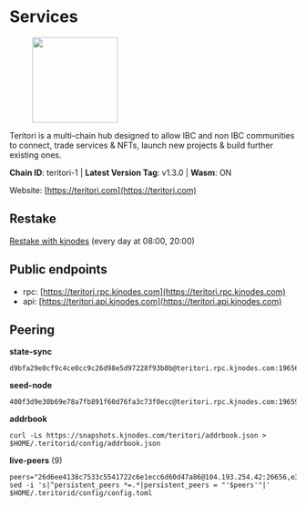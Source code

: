 # Services

<figure><img src="https://raw.githubusercontent.com/kj89/testnet_manuals/main/pingpub/logos/teritori.png" width="150" alt=""><figcaption></figcaption></figure>

Teritori is a multi-chain hub designed to allow IBC and non IBC communities  to connect, trade services & NFTs, launch new projects & build further existing ones.

**Chain ID**: teritori-1 | **Latest Version Tag**: v1.3.0 | **Wasm**: ON

Website: [https://teritori.com](https://teritori.com)

## Restake

[Restake with kjnodes](https://restake.app/teritori/torivaloper184ln03hkpt75uhrrr26f66kvcqvf4yn4nc2xjm) (every day at 08:00, 20:00)
## Public endpoints

* rpc: [https://teritori.rpc.kjnodes.com](https://teritori.rpc.kjnodes.com)
* api: [https://teritori.api.kjnodes.com](https://teritori.api.kjnodes.com)

## Peering

**state-sync**

```
d9bfa29e0cf9c4ce0cc9c26d98e5d97228f93b0b@teritori.rpc.kjnodes.com:19656
```

**seed-node**

```
400f3d9e30b69e78a7fb891f60d76fa3c73f0ecc@teritori.rpc.kjnodes.com:19659
```

**addrbook**
```
curl -Ls https://snapshots.kjnodes.com/teritori/addrbook.json > $HOME/.teritorid/config/addrbook.json
```

**live-peers** (9)
```
peers="26d6ee4138c7533c5541722c6e1ecc6d60d47a86@104.193.254.42:26656,e3b906fefa58783395fcf72086c698707908a558@141.95.65.26:27736,82ebb17ddac20928fb8107201dad9f5aea7f9132@198.244.200.3:26656,5a98d637a16b16bf425a4a785c9d11a7d1e5b8a0@65.21.131.215:26736,722b63e6c65628b929f22013dcbcde980210cb44@176.9.127.54:26656,9c5393bb5611f8c3aaa0abde1ce753284c1428d0@141.95.34.175:27656,462749aed15ff292906320560c71de3d39072055@5.161.158.167:26656,d9bfa29e0cf9c4ce0cc9c26d98e5d97228f93b0b@65.109.88.38:19656,feb80f203b52810d2864bc291fbf681dcd6c211f@135.181.5.47:20026"
sed -i 's|^persistent_peers *=.*|persistent_peers = "'$peers'"|' $HOME/.teritorid/config/config.toml
```

